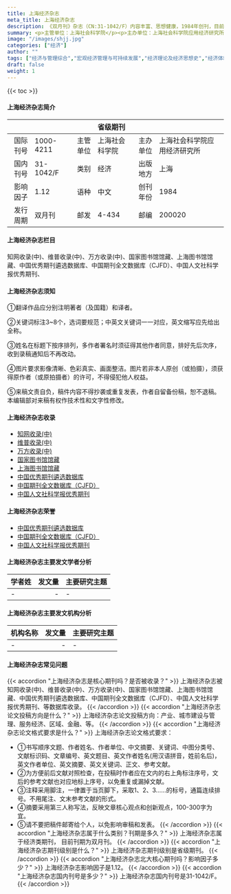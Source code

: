 ```yaml
---
title: 上海经济杂志
meta_title: 上海经济杂志
description: 《双月刊》杂志（CN:31-1042/F）内容丰富、思想健康，1984年创刊，目前以双月刊形式发行，刊物对外积极扩大宣传，致力于提高杂志质量与影响。
summary: <p>主管单位：上海社会科学院</p><p>主办单位：上海社会科学院应用经济研究所</p><p>发行级别：省级期刊</p><p>发行周期：双月刊</p>
image: "/images/shjj.jpg"
categories: ["经济"]
author: ""
tags: ["经济与管理综合","宏观经济管理与可持续发展","经济理论及经济思想史","经济体制改革","经济统计","农业经济","工业经济","交通运输经济","企业经济","旅游","文化经济","信息经济与邮政经济","服务业经济","贸易经济","财政与税收","金融","证券","保险","投资","会计","审计","市场研究与信息","管理学","领导学与决策学","科学研究管理",]
draft: false
weight: 1
---
```


{{< toc >}}

#### 上海经济杂志简介
|               |                               |               | 省级期刊        |               |                           |
| ------------: | :---------------------------- | ------------: | :---------------------------- | ------------: | :------------------------ |
| 国际刊号      | 1000-4211   | 主管单位      | 上海社会科学院     | 主办单位      | 上海社会科学院应用经济研究所     |
| 国内刊号      | 31-1042/F        | 类别          | 经济       | 出版地方      | 上海           |
| 影响因子      | 1.12        | 语种          | 中文             | 创刊年份      | 1984    |
| 发行周期      | 双月刊    | 邮发          | 4-434              | 邮编          | 200020      |

#### 上海经济杂志栏目
<span>知网收录(中)</span>、<span>维普收录(中)</span>、<span>万方收录(中)</span>、<span>国家图书馆馆藏</span>、<span>上海图书馆馆藏</span>、<span>中国优秀期刊遴选数据库</span>、<span>中国期刊全文数据库（CJFD）</span>、<span>中国人文社科学报优秀期刊</span>、

#### 上海经济杂志须知
<p><p>
	①翻译作品应分别注明著者（及国籍）和译者。
</p><p>
	②关键词标注3~8个，选词要规范；中英文关键词一一对应，英文缩写应先给出全称。
</p><p>
	③姓名在标题下按序排列，多作者署名时须征得其他作者同意，排好先后次序，收到录稿通知后不再改动。
</p><p>
	④图片要求影像清晰、色彩真实、画面整洁。图片若非本人原创（或拍摄），须获得原作者（或原拍摄者）的许可，不得侵犯他人权益。
</p><p>
	⑤来稿文责自负，稿件内容不得抄袭或重复发表，作者自留备份稿，恕不退稿。本编辑部对来稿有权作技术性和文字性修改。
</p></p>


#### 上海经济杂志收录
<ul>
    <li class="inline-block">
        <a class="bg-theme-light hover:bg-primary dark:bg-darkmode-theme-light dark:hover:bg-darkmode-primary dark:hover:text-dark m-1 block rounded px-3 py-1 hover:text-white" href="#上海经济杂志收录">
        知网收录(中)
        </a>
    </li>
    <li class="inline-block">
        <a class="bg-theme-light hover:bg-primary dark:bg-darkmode-theme-light dark:hover:bg-darkmode-primary dark:hover:text-dark m-1 block rounded px-3 py-1 hover:text-white" href="#上海经济杂志收录">
        维普收录(中)
        </a>
    </li>
    <li class="inline-block">
        <a class="bg-theme-light hover:bg-primary dark:bg-darkmode-theme-light dark:hover:bg-darkmode-primary dark:hover:text-dark m-1 block rounded px-3 py-1 hover:text-white" href="#上海经济杂志收录">
        万方收录(中)
        </a>
    </li>
    <li class="inline-block">
        <a class="bg-theme-light hover:bg-primary dark:bg-darkmode-theme-light dark:hover:bg-darkmode-primary dark:hover:text-dark m-1 block rounded px-3 py-1 hover:text-white" href="#上海经济杂志收录">
        国家图书馆馆藏
        </a>
    </li>
    <li class="inline-block">
        <a class="bg-theme-light hover:bg-primary dark:bg-darkmode-theme-light dark:hover:bg-darkmode-primary dark:hover:text-dark m-1 block rounded px-3 py-1 hover:text-white" href="#上海经济杂志收录">
        上海图书馆馆藏
        </a>
    </li>
    <li class="inline-block">
        <a class="bg-theme-light hover:bg-primary dark:bg-darkmode-theme-light dark:hover:bg-darkmode-primary dark:hover:text-dark m-1 block rounded px-3 py-1 hover:text-white" href="#上海经济杂志收录">
        中国优秀期刊遴选数据库
        </a>
    </li>
    <li class="inline-block">
        <a class="bg-theme-light hover:bg-primary dark:bg-darkmode-theme-light dark:hover:bg-darkmode-primary dark:hover:text-dark m-1 block rounded px-3 py-1 hover:text-white" href="#上海经济杂志收录">
        中国期刊全文数据库（CJFD）
        </a>
    </li>
    <li class="inline-block">
        <a class="bg-theme-light hover:bg-primary dark:bg-darkmode-theme-light dark:hover:bg-darkmode-primary dark:hover:text-dark m-1 block rounded px-3 py-1 hover:text-white" href="#上海经济杂志收录">
        中国人文社科学报优秀期刊
        </a>
    </li>
</ul>



#### 上海经济杂志荣誉
<ul>
    <li class="inline-block">
        <a class="bg-theme-light hover:bg-primary dark:bg-darkmode-theme-light dark:hover:bg-darkmode-primary dark:hover:text-dark m-1 block rounded px-3 py-1 hover:text-white" href="#上海经济杂志荣誉">
        中国优秀期刊遴选数据库
        </a>
    </li>
    <li class="inline-block">
        <a class="bg-theme-light hover:bg-primary dark:bg-darkmode-theme-light dark:hover:bg-darkmode-primary dark:hover:text-dark m-1 block rounded px-3 py-1 hover:text-white" href="#上海经济杂志荣誉">
        中国期刊全文数据库（CJFD）
        </a>
    </li>
    <li class="inline-block">
        <a class="bg-theme-light hover:bg-primary dark:bg-darkmode-theme-light dark:hover:bg-darkmode-primary dark:hover:text-dark m-1 block rounded px-3 py-1 hover:text-white" href="#上海经济杂志荣誉">
        中国人文社科学报优秀期刊
        </a>
    </li>
</ul>





#### 上海经济杂志主要发文学者分析
| 学者姓                | 发文量                | 主要研究主题          |
| :------------         | --------------------: | :-------------------- |
| -   | -     | - |




#### 上海经济杂志主要发文机构分析
| 机构名称              | 发文量                | 主要研究主题          |
| :------------         | --------------------: | :-------------------- |
| -   | -     | - |







#### 上海经济杂志常见问题
{{< accordion "上海经济杂志是核心期刊吗？是否被收录？" >}}
上海经济杂志被知网收录(中)、维普收录(中)、万方收录(中)、国家图书馆馆藏、上海图书馆馆藏、中国优秀期刊遴选数据库、中国期刊全文数据库（CJFD）、中国人文社科学报优秀期刊、等数据库收录。
{{< /accordion >}}
{{< accordion "上海经济杂志论文投稿方向是什么？" >}}
上海经济杂志论文投稿方向：产业、城市建设与管理、服务经济、区域、金融、等。
{{< /accordion >}}
{{< accordion "上海经济杂志论文格式要求是什么？" >}}
上海经济杂志论文格式要求：
- ①书写顺序文题、作者姓名、作者单位、中文摘要、关键词、中图分类号、文献标识码、文章编号、英文题目、英文作者姓名(用汉语拼音，姓前名后)，英文作者单位、英文摘要、英文关键词、正文、参考文献。
- ②为方便前后文献对照检查，在投稿时作者应在文内的右上角标注序号，文后的参考文献也对应地标上序号，以免重复或漏掉文献。
- ③注释采用脚注，一律置于当页脚下，采取1、2、3……的标号，通篇连续排号。不用尾注、文末参考文献的形式。
- ④摘要采用第三人称写法，反映文章核心观点和创新观点，100-300字为宜。
- ⑤请不要把稿件邮寄给个人，以免影响审稿和发表。
{{< /accordion >}}
{{< accordion "上海经济杂志属于什么类别？刊期是多久？" >}}
上海经济杂志属于经济类期刊， 目前刊期为双月刊。
{{< /accordion >}}
{{< accordion "上海经济杂志期刊级别是什么？" >}}
上海经济杂志期刊级别是省级期刊。
{{< /accordion >}}
{{< accordion "上海经济杂志北大核心期刊吗？影响因子多少？" >}}
上海经济杂志影响因子是1.12。
{{< /accordion >}}
{{< accordion "上海经济杂志国内刊号是多少？" >}}
上海经济杂志国内刊号是31-1042/F。
{{< /accordion >}}